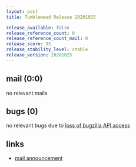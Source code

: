 ```yaml
---
layout: post
title: Tumbleweed Release 20201025

release_available: false
release_reference_count: 0
release_reference_count_mail: 0
release_score: 95
release_stability_level: stable
release_version: 20201025
---
```


## mail (0:0)

no relevant mails

## bugs (0)

<!--more-->

no relevant bugs due to [loss of bugzilla API access](https://bugzilla.opensuse.org/show_bug.cgi?id=1157722)



## links

- [mail announcement](https://lists.opensuse.org/opensuse-factory/2020-10/msg00282.html)
